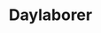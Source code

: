---
title: Daylaborer
val: daylaborer
layout: profiles
name: Day Laborer

priority-rights:
  - { text: "I did not get paid for work I performed.", id: "hours-worked-violation" }
  - { text: "I was discriminated against based on my national origin.", id: "discrimination-violation" }
  - { text: "I did not get paid above $7.25 for work I performed.", id: "min-wage-violation" }

wage-rights:
  - { text: "I didn't get paid overtime when I worked more than 40 hours in a 7-day period.", id: "overtime-violation" }
  - { text: "My employer is not keeping accurate records of my wages and hours.", id: "recordkeeping-violation" }

equality-rights:
  - { text: "I was discriminated against based on my national origin.", id: "discrimination-violation" }
  - { text: "I’m being asked to show too much documentation.", id: "documentation-violation" }
  - { text: "I am being treated differently based on my citizenship or immigration status.", id: "citizenship-discrimination-violation" }

safety-rights:
  - { text: "I am working on machines that are unsafe.", id: "health-safety-violation" }
  - { text: "I am not being provided required safety gear, such as gloves or a harness 
and lifeline for falls.", id: "health-safety-violation" }
  - { text: "I’m afraid I’ll be fired for reporting a problem in my workplace.", id: "whistleblower-retaliation" }

organizing-rights:
  - { text: "I am being prevented from engaging with others to improve my working conditions.", id: "union-formation-retaliation" }
  - { text: "I am being retaliated against for supporting an effort to bring in a union to improve my work situation.", id: "union-formation-retaliation" }
  - { text: "I can’t get hired because the industry knows me as a union supporter.", id: "union-formation-retaliation" }

---